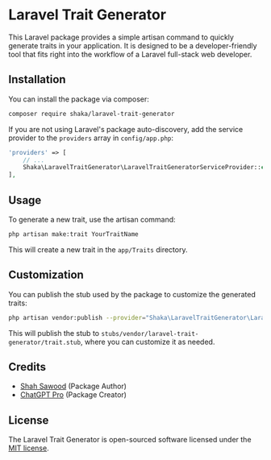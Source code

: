
# Laravel Trait Generator

This Laravel package provides a simple artisan command to quickly generate traits in your application. It is designed to be a developer-friendly tool that fits right into the workflow of a Laravel full-stack web developer.

## Installation

You can install the package via composer:

```bash
composer require shaka/laravel-trait-generator
```

If you are not using Laravel's package auto-discovery, add the service provider to the `providers` array in `config/app.php`:

```php
'providers' => [
    // ...
    Shaka\LaravelTraitGenerator\LaravelTraitGeneratorServiceProvider::class,
],
```

## Usage

To generate a new trait, use the artisan command:

```bash
php artisan make:trait YourTraitName
```

This will create a new trait in the `app/Traits` directory.

## Customization

You can publish the stub used by the package to customize the generated traits:

```bash
php artisan vendor:publish --provider="Shaka\LaravelTraitGenerator\LaravelTraitGeneratorServiceProvider" --tag="stubs"
```

This will publish the stub to `stubs/vendor/laravel-trait-generator/trait.stub`, where you can customize it as needed.

## Credits

- [Shah Sawood](https://github.com/your-profile) (Package Author)
- [ChatGPT Pro](https://openai.com/chatgpt-pro) (Package Creator)

## License

The Laravel Trait Generator is open-sourced software licensed under the [MIT license](https://opensource.org/licenses/MIT).

